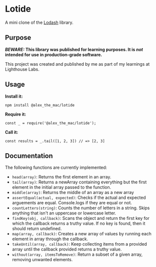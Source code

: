 # Lotide

A mini clone of the [Lodash](https://lodash.com) library.

## Purpose

**_BEWARE:_ This library was published for learning purposes. It is _not_ intended for use in production-grade software.**

This project was created and published by me as part of my learnings at Lighthouse Labs. 

## Usage

**Install it:**

`npm install @alex_the_mac/lotide`

**Require it:**

`const _ = require('@alex_the_mac/lotide');`

**Call it:**

`const results = _.tail([1, 2, 3]) // => [2, 3]`

## Documentation

The following functions are currently implemented:

* `head(array)`: Returns the first element in an array. 
* `tail(array)`: Returns a newArray containing everything but the first element in the initial array passed to the function.
* `middle(array)`: Returns the middle of an array as a new array
* `assertEqual(actual, expected)`: Checks if the actual and expected arguements are equal. Console.logs if they are equal or not.
* `countLetters(string)`: Counts the number of letters in a string. Skips anything that isn't an uppercase or lowercase letter.
* `findKey(obj, callback)`: Scans the object and return the first key for which the callback returns a truthy value. If no key is found, then it should return undefined.
* `map(array, callback)`: Creates a new array of values by running each element in array through the callback.
* `takeUntil(array, callback)`: Keep collecting items from a provided array until the callback provided returns a truthy value.
* `without(array, itemsToRemove)`: Return a subset of a given array, removing unwanted elements.
